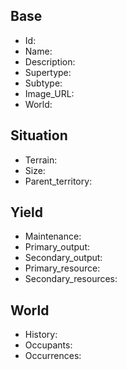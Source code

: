 ## Base
- <span class="text-field" data-tooltip="Text">Id</span>: 
- <span class="text-field" data-tooltip="Text">Name</span>: 
- <span class="text-field" data-tooltip="Text">Description</span>: 
- <span class="text-field" data-tooltip="Text">Supertype</span>: 
- <span class="text-field" data-tooltip="Text">Subtype</span>: 
- <span class="text-field" data-tooltip="Text">Image_URL</span>: 
- <span class="text-field" data-tooltip="Text">World</span>: 

## Situation
- <span class="text-field" data-tooltip="Text">Terrain</span>: 
- <span class="number-field" data-tooltip="Number, max: 0">Size</span>: 
- <span class="link-field" data-tooltip="Single Territory">Parent_territory</span>: 

## Yield
- <span class="text-field" data-tooltip="Text">Maintenance</span>: 
- <span class="number-field" data-tooltip="Number, max: 0">Primary_output</span>: 
- <span class="number-field" data-tooltip="Number, max: 0">Secondary_output</span>: 
- <span class="link-field" data-tooltip="Single Construct">Primary_resource</span>: 
- <span class="multi-link-field" data-tooltip="Multi Construct">Secondary_resources</span>: 

## World
- <span class="text-field" data-tooltip="Text">History</span>: 
- <span class="multi-link-field" data-tooltip="Multi Species">Occupants</span>: 
- <span class="multi-link-field" data-tooltip="Multi Phenomenon">Occurrences</span>: 

